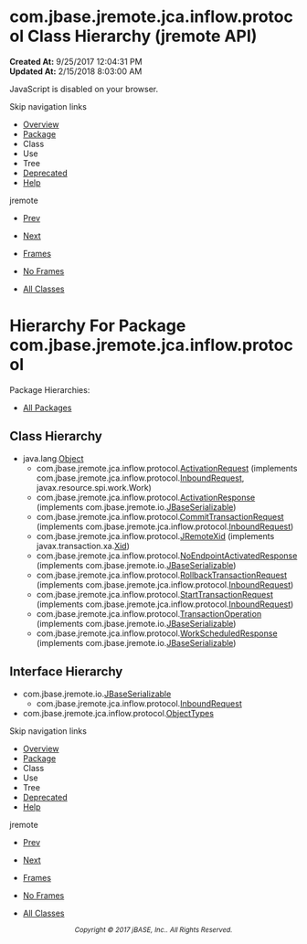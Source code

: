 # com.jbase.jremote.jca.inflow.protocol Class Hierarchy (jremote   API)

**Created At:** 9/25/2017 12:04:31 PM  
**Updated At:** 2/15/2018 8:03:00 AM  

<script type="text/javascript"><!--
    try {
        if (location.href.indexOf('is-external=true') == -1) {
            parent.document.title="com.jbase.jremote.jca.inflow.protocol Class Hierarchy (jremote   API)";
        }
    }
    catch(err) {
    }
//--></script><noscript><div>JavaScript is disabled on your browser.</div></noscript><!-- ========= START OF TOP NAVBAR ======= -->
<!--   -->
Skip navigation links
<!--   -->
- [Overview](../../../../../../overview-summary.html)
- [Package](/39264-protocol/com_jbase_jremote_jca_inflow_protocol_package-summary)
- Class
- Use
- Tree
- [Deprecated](../../../../../../deprecated-list.html)
- [Help](../../../../../../help-doc.html)


jremote <br>

- [Prev](/39262-inflow/com_jbase_jremote_jca_inflow_package-tree)
- [Next](/39266-mbean/com_jbase_jremote_jca_mbean_package-tree)


- [Frames](../../../../../../index.html?com/jbase/jremote/jca/inflow/protocol//39264-protocol/com_jbase_jremote_jca_inflow_protocol_package-tree)
- [No Frames](/39264-protocol/com_jbase_jremote_jca_inflow_protocol_package-tree)


- [All Classes](../../../../../../allclasses-noframe.html)


<script type="text/javascript"><!--
  allClassesLink = document.getElementById("allclasses_navbar_top");
  if(window==top) {
    allClassesLink.style.display = "block";
  }
  else {
    allClassesLink.style.display = "none";
  }
  //--></script>
<!--   -->
<!-- ========= END OF TOP NAVBAR ========= -->
# Hierarchy For Package com.jbase.jremote.jca.inflow.protocol
Package Hierarchies:
- [All Packages](../../../../../../overview-tree.html)

## Class Hierarchy

- java.lang.[Object](http://java.sun.com/j2se/1.5.0/docs/api/java/lang/Object.html?is-external=true "class or interface in java.lang")
    - com.jbase.jremote.jca.inflow.protocol.[ActivationRequest](/39264-protocol/com_jbase_jremote_jca_inflow_protocol_activationrequest "class in com.jbase.jremote.jca.inflow.protocol") (implements com.jbase.jremote.jca.inflow.protocol.[InboundRequest](/39264-protocol/com_jbase_jremote_jca_inflow_protocol_inboundrequest "interface in com.jbase.jremote.jca.inflow.protocol"), javax.resource.spi.work.Work)
    - com.jbase.jremote.jca.inflow.protocol.[ActivationResponse](/39264-protocol/com_jbase_jremote_jca_inflow_protocol_activationresponse "class in com.jbase.jremote.jca.inflow.protocol") (implements com.jbase.jremote.io.[JBaseSerializable](/39250-io/com_jbase_jremote_io_jbaseserializable "interface in com.jbase.jremote.io"))
    - com.jbase.jremote.jca.inflow.protocol.[CommitTransactionRequest](/39270-protocol/com_jbase_jremote_protocol_committransactionrequest "class in com.jbase.jremote.jca.inflow.protocol") (implements com.jbase.jremote.jca.inflow.protocol.[InboundRequest](/39264-protocol/com_jbase_jremote_jca_inflow_protocol_inboundrequest "interface in com.jbase.jremote.jca.inflow.protocol"))
    - com.jbase.jremote.jca.inflow.protocol.[JRemoteXid](/39264-protocol/com_jbase_jremote_jca_inflow_protocol_JRemoteXid "class in com.jbase.jremote.jca.inflow.protocol") (implements javax.transaction.xa.[Xid](http://java.sun.com/j2se/1.5.0/docs/api/javax/transaction/xa/Xid.html?is-external=true "class or interface in javax.transaction.xa"))
    - com.jbase.jremote.jca.inflow.protocol.[NoEndpointActivatedResponse](/39264-protocol/com_jbase_jremote_jca_inflow_protocol_noendpointactivatedresponse "class in com.jbase.jremote.jca.inflow.protocol") (implements com.jbase.jremote.io.[JBaseSerializable](/39250-io/com_jbase_jremote_io_jbaseserializable "interface in com.jbase.jremote.io"))
    - com.jbase.jremote.jca.inflow.protocol.[RollbackTransactionRequest](/39270-protocol/com_jbase_jremote_protocol_rollbacktransactionrequest "class in com.jbase.jremote.jca.inflow.protocol") (implements com.jbase.jremote.jca.inflow.protocol.[InboundRequest](/39264-protocol/com_jbase_jremote_jca_inflow_protocol_inboundrequest "interface in com.jbase.jremote.jca.inflow.protocol"))
    - com.jbase.jremote.jca.inflow.protocol.[StartTransactionRequest](/39264-protocol/com_jbase_jremote_jca_inflow_protocol_starttransactionrequest "class in com.jbase.jremote.jca.inflow.protocol") (implements com.jbase.jremote.jca.inflow.protocol.[InboundRequest](/39264-protocol/com_jbase_jremote_jca_inflow_protocol_inboundrequest "interface in com.jbase.jremote.jca.inflow.protocol"))
    - com.jbase.jremote.jca.inflow.protocol.[TransactionOperation](/39264-protocol/com_jbase_jremote_jca_inflow_protocol_transactionoperation "class in com.jbase.jremote.jca.inflow.protocol") (implements com.jbase.jremote.io.[JBaseSerializable](/39250-io/com_jbase_jremote_io_jbaseserializable "interface in com.jbase.jremote.io"))
    - com.jbase.jremote.jca.inflow.protocol.[WorkScheduledResponse](/39264-protocol/com_jbase_jremote_jca_inflow_protocol_workscheduledresponse "class in com.jbase.jremote.jca.inflow.protocol") (implements com.jbase.jremote.io.[JBaseSerializable](/39250-io/com_jbase_jremote_io_jbaseserializable "interface in com.jbase.jremote.io"))


## Interface Hierarchy

- com.jbase.jremote.io.[JBaseSerializable](/39250-io/com_jbase_jremote_io_jbaseserializable "interface in com.jbase.jremote.io")
    - com.jbase.jremote.jca.inflow.protocol.[InboundRequest](/39264-protocol/com_jbase_jremote_jca_inflow_protocol_inboundrequest "interface in com.jbase.jremote.jca.inflow.protocol")
- com.jbase.jremote.jca.inflow.protocol.[ObjectTypes](/39264-protocol/com_jbase_jremote_jca_inflow_protocol_ObjectTypes "interface in com.jbase.jremote.jca.inflow.protocol")
<!-- ======= START OF BOTTOM NAVBAR ====== -->
<!--   -->
Skip navigation links
<!--   -->
- [Overview](../../../../../../overview-summary.html)
- [Package](/39264-protocol/com_jbase_jremote_jca_inflow_protocol_package-summary)
- Class
- Use
- Tree
- [Deprecated](../../../../../../deprecated-list.html)
- [Help](../../../../../../help-doc.html)


jremote <br>

- [Prev](/39262-inflow/com_jbase_jremote_jca_inflow_package-tree)
- [Next](/39266-mbean/com_jbase_jremote_jca_mbean_package-tree)


- [Frames](../../../../../../index.html?com/jbase/jremote/jca/inflow/protocol//39264-protocol/com_jbase_jremote_jca_inflow_protocol_package-tree)
- [No Frames](/39264-protocol/com_jbase_jremote_jca_inflow_protocol_package-tree)


- [All Classes](../../../../../../allclasses-noframe.html)


<script type="text/javascript"><!--
  allClassesLink = document.getElementById("allclasses_navbar_bottom");
  if(window==top) {
    allClassesLink.style.display = "block";
  }
  else {
    allClassesLink.style.display = "none";
  }
  //--></script>
<!--   -->
<!-- ======== END OF BOTTOM NAVBAR ======= -->
<small>			<center>			<i>Copyright © 2017 jBASE, Inc.. All Rights Reserved.</i>		</center></small>
